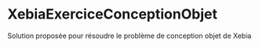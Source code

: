 # XebiaExerciceConceptionObjet
Solution proposée pour résoudre le problème de conception objet de Xebia

